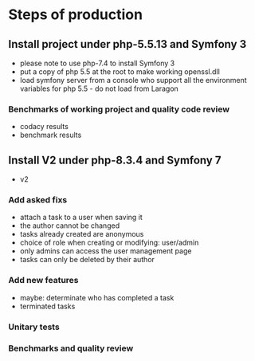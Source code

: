 # Steps of production

## Install project under php-5.5.13 and Symfony 3

- please note to use php-7.4 to install Symfony 3
- put a copy of php 5.5 at the root to make working openssl.dll
- load symfony server from a console who support all the environment variables for php 5.5 - do not load from Laragon

### Benchmarks of working project and quality code review

- codacy results
- benchmark results

## Install V2 under php-8.3.4 and Symfony 7

- v2

### Add asked fixs

- attach a task to a user when saving it
- the author cannot be changed
- tasks already created are anonymous
- choice of role when creating or modifying: user/admin
- only admins can access the user management page
- tasks can only be deleted by their author

### Add new features

- maybe: determinate who has completed a task
- terminated tasks

### Unitary tests

### Benchmarks and quality review

